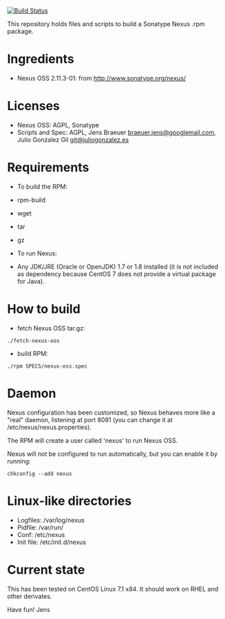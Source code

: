 [![Build Status](https://jenkins-juliogonzalez.rhcloud.com/job/nexus-oss-rpm-build/badge/icon)](https://jenkins-juliogonzalez.rhcloud.com/job/nexus-oss-rpm-build/)

This repository holds files and scripts to build a Sonatype Nexus .rpm
package.

# Ingredients

- Nexus OSS 2.11.3-01: from http://www.sonatype.org/nexus/

# Licenses

- Nexus OSS: AGPL, Sonatype
- Scripts and Spec: AGPL, Jens Braeuer <braeuer.jens@googlemail.com>,
  Julio Gonzalez Gil <git@juliogonzalez.es>

# Requirements

- To build the RPM:
 - rpm-build
 - wget
 - tar
 - gz

- To run Nexus:
 - Any JDK/JRE (Oracle or OpenJDK) 1.7 or 1.8 installed
   (it is not included as dependency because CentOS 7 does not provide
   a virtual package for Java).

# How to build

- fetch Nexus OSS tar.gz:
```
./fetch-nexus-oos
```
- build RPM:
```
./rpm SPECS/nexus-oss.spec
```

# Daemon

Nexus configuration has been customized, so Nexus behaves more like a
"real" daemon, listening at port 8081 (you can change it at
/etc/nexus/nexus.properties).

The RPM will create a user called 'nexus' to run Nexus OSS.

Nexus will not be configured to run automatically, but you can enable
it by running:

```
chkconfig --add nexus
```

# Linux-like directories

- Logfiles: /var/log/nexus
- Pidfile: /var/run/
- Conf: /etc/nexus
- Init file: /etc/init.d/nexus

# Current state

This has been tested on CentOS Linux 7.1 x84. It should work
on RHEL and other derivates.

Have fun!
Jens

